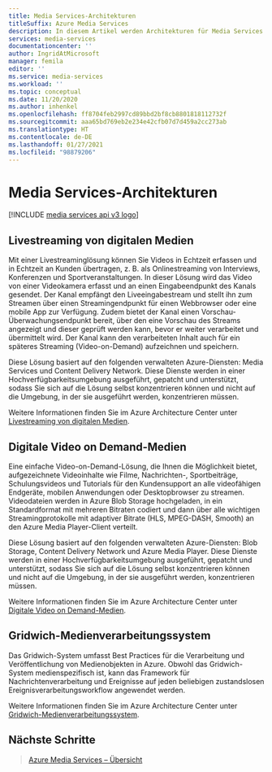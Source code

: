 ```yaml
---
title: Media Services-Architekturen
titleSuffix: Azure Media Services
description: In diesem Artikel werden Architekturen für Media Services beschrieben.
services: media-services
documentationcenter: ''
author: IngridAtMicrosoft
manager: femila
editor: ''
ms.service: media-services
ms.workload: ''
ms.topic: conceptual
ms.date: 11/20/2020
ms.author: inhenkel
ms.openlocfilehash: ff8704feb2997cd89bbd2bf8cb8801818112732f
ms.sourcegitcommit: aaa65bd769eb2e234e42cfb07d7d459a2cc273ab
ms.translationtype: HT
ms.contentlocale: de-DE
ms.lasthandoff: 01/27/2021
ms.locfileid: "98879206"
---
```

# <a name="media-services-architectures"></a>Media Services-Architekturen

[!INCLUDE [media services api v3 logo](./includes/v3-hr.md)]

## <a name="live-streaming-digital-media"></a>Livestreaming von digitalen Medien

Mit einer Livestreaminglösung können Sie Videos in Echtzeit erfassen und in Echtzeit an Kunden übertragen, z. B. als Onlinestreaming von Interviews, Konferenzen und Sportveranstaltungen. In dieser Lösung wird das Video von einer Videokamera erfasst und an einen Eingabeendpunkt des Kanals gesendet. Der Kanal empfängt den Liveeingabestream und stellt ihn zum Streamen über einen Streamingendpunkt für einen Webbrowser oder eine mobile App zur Verfügung. Zudem bietet der Kanal einen Vorschau-Überwachungsendpunkt bereit, über den eine Vorschau des Streams angezeigt und dieser geprüft werden kann, bevor er weiter verarbeitet und übermittelt wird. Der Kanal kann den verarbeiteten Inhalt auch für ein späteres Streaming (Video-on-Demand) aufzeichnen und speichern.

Diese Lösung basiert auf den folgenden verwalteten Azure-Diensten: Media Services und Content Delivery Network. Diese Dienste werden in einer Hochverfügbarkeitsumgebung ausgeführt, gepatcht und unterstützt, sodass Sie sich auf die Lösung selbst konzentrieren können und nicht auf die Umgebung, in der sie ausgeführt werden, konzentrieren müssen.

Weitere Informationen finden Sie im Azure Architecture Center unter [Livestreaming von digitalen Medien](/azure/architecture/solution-ideas/articles/digital-media-live-stream).

## <a name="video-on-demand-digital-media"></a>Digitale Video on Demand-Medien

Eine einfache Video-on-Demand-Lösung, die Ihnen die Möglichkeit bietet, aufgezeichnete Videoinhalte wie Filme, Nachrichten-, Sportbeiträge, Schulungsvideos und Tutorials für den Kundensupport an alle videofähigen Endgeräte, mobilen Anwendungen oder Desktopbrowser zu streamen. Videodateien werden in Azure Blob Storage hochgeladen, in ein Standardformat mit mehreren Bitraten codiert und dann über alle wichtigen Streamingprotokolle mit adaptiver Bitrate (HLS, MPEG-DASH, Smooth) an den Azure Media Player-Client verteilt.

Diese Lösung basiert auf den folgenden verwalteten Azure-Diensten: Blob Storage, Content Delivery Network und Azure Media Player. Diese Dienste werden in einer Hochverfügbarkeitsumgebung ausgeführt, gepatcht und unterstützt, sodass Sie sich auf die Lösung selbst konzentrieren können und nicht auf die Umgebung, in der sie ausgeführt werden, konzentrieren müssen.

Weitere Informationen finden Sie im Azure Architecture Center unter [Digitale Video on Demand-Medien](/azure/architecture/solution-ideas/articles/digital-media-video).

## <a name="gridwich-media-processing-system"></a>Gridwich-Medienverarbeitungssystem

Das Gridwich-System umfasst Best Practices für die Verarbeitung und Veröffentlichung von Medienobjekten in Azure. Obwohl das Gridwich-System medienspezifisch ist, kann das Framework für Nachrichtenverarbeitung und Ereignisse auf jeden beliebigen zustandslosen Ereignisverarbeitungsworkflow angewendet werden.

Weitere Informationen finden Sie im Azure Architecture Center unter [Gridwich-Medienverarbeitungssystem](/azure/architecture/reference-architectures/media-services/gridwich-architecture).

## <a name="next-steps"></a>Nächste Schritte

> [Azure Media Services – Übersicht](media-services-overview.md)